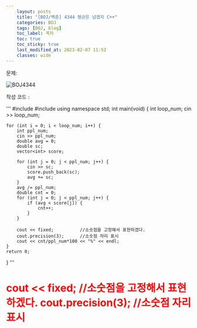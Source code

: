 ```yaml
---
    layout: posts
    title: "[BOJ/백준] 4344 평균은 넘겠지 C++"
    categories: BOJ
    tags: [BOJ, blog]
    toc_label: 목차
    toc: true
    toc_sticky: true
    last_modified_at: 2023-02-07 11:52
    classes: wide
---
```

문제:  

![BOJ4344](/assets/images/BOJ4344.jpg)


작성 코드 :  


'''
#include <iostream>
#include <vector>
using namespace std;
int main(void) {
    int loop_num;
    cin >> loop_num;

    for (int i = 0; i < loop_num; i++) {
        int ppl_num;
        cin >> ppl_num;
        double avg = 0;
        double sc;
        vector<int> score;

        for (int j = 0; j < ppl_num; j++) {
            cin >> sc;
            score.push_back(sc);
            avg += sc;
        }
        avg /= ppl_num;
        double cnt = 0;
        for (int j = 0; j < ppl_num; j++) {
            if (avg < score[j]) {
                cnt++;
            }
        }

        cout << fixed;          //소숫점을 고정해서 표현하겠다.
        cout.precision(3);      //소숫점 자리 표시
        cout << cnt/ppl_num*100 << "%" << endl;
    }
    return 0;
}
'''


<h1>
<span style="color:red">cout << fixed;          //소숫점을 고정해서 표현하겠다.</span>
<span style="color:red">cout.precision(3);      //소숫점 자리 표시</span>
</h1>